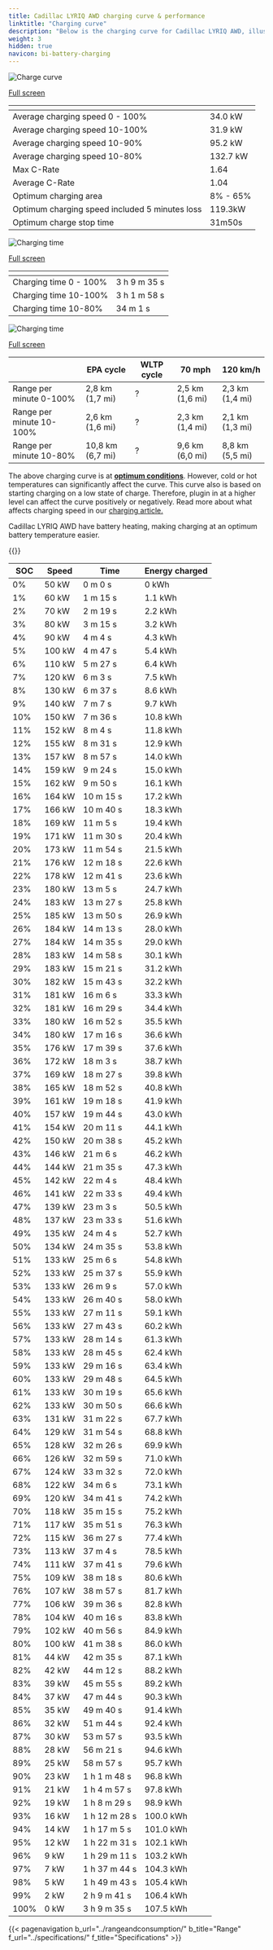 ```yaml
---
title: Cadillac LYRIQ AWD charging curve & performance
linktitle: "Charging curve"
description: "Below is the charging curve for Cadillac LYRIQ AWD, illustrating the charging speed at various battery levels. Additionally, graphs for range and time provide comprehensive details on charging performance."
weight: 3
hidden: true
navicon: bi-battery-charging
---
```

<!-- markdownlint-disable MD033 -->
<!-- markdownlint-disable MD010 -->
<img src="/images/nb-NO/models/cadillac/lyriq/lyriq_awd/chargingcurve.svg" alt="Charge curve" class="img-fluid">

[Full screen](/images/nb-NO/models/cadillac/lyriq/lyriq_awd/chargingcurve.svg)


<div class="table-responsive">
<table class="table table-striped border">
	<thead>
		<tr>
			<th>
			</th>
			<th>
			</th>
		</tr>
	</thead>
	<tbody>
		<tr>
			<td>
				Average charging speed 0 - 100%
			</td>
			<td>
				34.0 kW
			</td>
		</tr>
		<tr>
			<td>
				Average charging speed 10-100%
			</td>
			<td>
				31.9 kW
			</td>
		</tr>
		<tr>
			<td>
				Average charging speed 10-90%
			</td>
			<td>
				95.2 kW
			</td>
		</tr>
		<tr>
			<td>
				Average charging speed 10-80%
			</td>
			<td>
				132.7 kW
			</td>
		</tr>
		<tr>
			<td>
				Max C-Rate
			</td>
			<td>
				1.64
			</td>
		</tr>
		<tr>
			<td>
				Average C-Rate
			</td>
			<td>
				1.04
			</td>
		</tr>
		<tr>
			<td>
				Optimum charging area
			</td>
			<td>
				8% - 65%
			</td>
		</tr>
		<tr>
			<td>
				Optimum charging speed included 5 minutes loss
			</td>
			<td>
				119.3kW
			</td>
		</tr>
		<tr>
			<td>
				Optimum charge stop time
			</td>
			<td>
				31m50s
			</td>
		</tr>
	</tbody>
</table>
</div>
<img src="/images/nb-NO/models/cadillac/lyriq/lyriq_awd/chargingtime.svg" alt="Charging time" class="img-fluid">

[Full screen](/images/nb-NO/models/cadillac/lyriq/lyriq_awd/chargingtime.svg)
<div class="table-responsive">
<table class="table table-striped border">
	<thead>
		<tr>
			<th>
			</th>
			<th>
			</th>
		</tr>
	</thead>
	<tbody>
		<tr>
			<td>
				Charging time 0 - 100%
			</td>
			<td>
				3 h 9 m 35 s
			</td>
		</tr>
		<tr>
			<td>
				Charging time 10-100%
			</td>
			<td>
				3 h 1 m 58 s
			</td>
		</tr>
		<tr>
			<td>
				Charging time 10-80%
			</td>
			<td>
				 34 m 1 s
			</td>
		</tr>
	</tbody>
</table>
</div>
<img src="/images/nb-NO/models/cadillac/lyriq/lyriq_awd/chargerangespeed.svg" alt="Charging time" class="img-fluid">

[Full screen](/images/nb-NO/models/cadillac/lyriq/lyriq_awd/chargerangespeed.svg)
<div class="table-responsive">
<table class="table table-striped border">
	<thead>
		<tr>
			<th>
			</th>
			<th>
				EPA cycle
			</th>
			<th>
				WLTP cycle
			</th>
			<th>
				70 mph
			</th>
			<th>
				120 km/h
			</th>
		</tr>
	</thead>
	<tbody>
		<tr>
			<td>
				Range per minute 0-100%
			</td>
			<td>
				2,8 km (1,7 mi)
			</td>
			<td>
				?
			</td>
			<td>
				2,5 km (1,6 mi)
			</td>
			<td>
				2,3 km (1,4 mi)
			</td>
		</tr>
		<tr>
			<td>
				Range per minute 10-100%
			</td>
			<td>
				2,6 km (1,6 mi)
			</td>
			<td>
				?
			</td>
			<td>
				2,3 km (1,4 mi)
			</td>
			<td>
				2,1 km (1,3 mi)
			</td>
		</tr>
		<tr>
			<td>
				Range per minute 10-80%
			</td>
			<td>
				10,8 km (6,7 mi)
			</td>
			<td>
				?
			</td>
			<td>
				9,6 km (6,0 mi)
			</td>
			<td>
				8,8 km (5,5 mi)
			</td>
		</tr>
	</tbody>
</table>
</div>


The above charging curve is at **[optimum conditions](../../../../../technology/battery/charging/#temperature)**. However, cold or hot temperatures can significantly affect the curve. This curve also is based on starting charging on a low state of charge. Therefore, plugin in at a higher level can affect the curve positively or negatively. Read more about what affects charging speed in our [charging article.](../../../../../technology/battery/charging/)


Cadillac LYRIQ AWD have battery heating, making charging at an optimum battery temperature easier.


{{<evkxdisplayaddarticle />}}
<div class="table-responsive">
<table class="table table-striped border">
	<thead>
		<tr>
			<th>
				SOC
			</th>
			<th>
				Speed
			</th>
			<th>
				Time
			</th>
			<th>
				Energy charged
			</th>
		</tr>
	</thead>
	<tbody>
		<tr>
			<td>
				0%
			</td>
			<td>
				50 kW
			</td>
			<td>
				 0 m 0 s
			</td>
			<td>
				0 kWh
			</td>
		</tr>
		<tr>
			<td>
				1%
			</td>
			<td>
				60 kW
			</td>
			<td>
				 1 m 15 s
			</td>
			<td>
				1.1 kWh
			</td>
		</tr>
		<tr>
			<td>
				2%
			</td>
			<td>
				70 kW
			</td>
			<td>
				 2 m 19 s
			</td>
			<td>
				2.2 kWh
			</td>
		</tr>
		<tr>
			<td>
				3%
			</td>
			<td>
				80 kW
			</td>
			<td>
				 3 m 15 s
			</td>
			<td>
				3.2 kWh
			</td>
		</tr>
		<tr>
			<td>
				4%
			</td>
			<td>
				90 kW
			</td>
			<td>
				 4 m 4 s
			</td>
			<td>
				4.3 kWh
			</td>
		</tr>
		<tr>
			<td>
				5%
			</td>
			<td>
				100 kW
			</td>
			<td>
				 4 m 47 s
			</td>
			<td>
				5.4 kWh
			</td>
		</tr>
		<tr>
			<td>
				6%
			</td>
			<td>
				110 kW
			</td>
			<td>
				 5 m 27 s
			</td>
			<td>
				6.4 kWh
			</td>
		</tr>
		<tr>
			<td>
				7%
			</td>
			<td>
				120 kW
			</td>
			<td>
				 6 m 3 s
			</td>
			<td>
				7.5 kWh
			</td>
		</tr>
		<tr>
			<td>
				8%
			</td>
			<td>
				130 kW
			</td>
			<td>
				 6 m 37 s
			</td>
			<td>
				8.6 kWh
			</td>
		</tr>
		<tr>
			<td>
				9%
			</td>
			<td>
				140 kW
			</td>
			<td>
				 7 m 7 s
			</td>
			<td>
				9.7 kWh
			</td>
		</tr>
		<tr>
			<td>
				10%
			</td>
			<td>
				150 kW
			</td>
			<td>
				 7 m 36 s
			</td>
			<td>
				10.8 kWh
			</td>
		</tr>
		<tr>
			<td>
				11%
			</td>
			<td>
				152 kW
			</td>
			<td>
				 8 m 4 s
			</td>
			<td>
				11.8 kWh
			</td>
		</tr>
		<tr>
			<td>
				12%
			</td>
			<td>
				155 kW
			</td>
			<td>
				 8 m 31 s
			</td>
			<td>
				12.9 kWh
			</td>
		</tr>
		<tr>
			<td>
				13%
			</td>
			<td>
				157 kW
			</td>
			<td>
				 8 m 57 s
			</td>
			<td>
				14.0 kWh
			</td>
		</tr>
		<tr>
			<td>
				14%
			</td>
			<td>
				159 kW
			</td>
			<td>
				 9 m 24 s
			</td>
			<td>
				15.0 kWh
			</td>
		</tr>
		<tr>
			<td>
				15%
			</td>
			<td>
				162 kW
			</td>
			<td>
				 9 m 50 s
			</td>
			<td>
				16.1 kWh
			</td>
		</tr>
		<tr>
			<td>
				16%
			</td>
			<td>
				164 kW
			</td>
			<td>
				 10 m 15 s
			</td>
			<td>
				17.2 kWh
			</td>
		</tr>
		<tr>
			<td>
				17%
			</td>
			<td>
				166 kW
			</td>
			<td>
				 10 m 40 s
			</td>
			<td>
				18.3 kWh
			</td>
		</tr>
		<tr>
			<td>
				18%
			</td>
			<td>
				169 kW
			</td>
			<td>
				 11 m 5 s
			</td>
			<td>
				19.4 kWh
			</td>
		</tr>
		<tr>
			<td>
				19%
			</td>
			<td>
				171 kW
			</td>
			<td>
				 11 m 30 s
			</td>
			<td>
				20.4 kWh
			</td>
		</tr>
		<tr>
			<td>
				20%
			</td>
			<td>
				173 kW
			</td>
			<td>
				 11 m 54 s
			</td>
			<td>
				21.5 kWh
			</td>
		</tr>
		<tr>
			<td>
				21%
			</td>
			<td>
				176 kW
			</td>
			<td>
				 12 m 18 s
			</td>
			<td>
				22.6 kWh
			</td>
		</tr>
		<tr>
			<td>
				22%
			</td>
			<td>
				178 kW
			</td>
			<td>
				 12 m 41 s
			</td>
			<td>
				23.6 kWh
			</td>
		</tr>
		<tr>
			<td>
				23%
			</td>
			<td>
				180 kW
			</td>
			<td>
				 13 m 5 s
			</td>
			<td>
				24.7 kWh
			</td>
		</tr>
		<tr>
			<td>
				24%
			</td>
			<td>
				183 kW
			</td>
			<td>
				 13 m 27 s
			</td>
			<td>
				25.8 kWh
			</td>
		</tr>
		<tr>
			<td>
				25%
			</td>
			<td>
				185 kW
			</td>
			<td>
				 13 m 50 s
			</td>
			<td>
				26.9 kWh
			</td>
		</tr>
		<tr>
			<td>
				26%
			</td>
			<td>
				184 kW
			</td>
			<td>
				 14 m 13 s
			</td>
			<td>
				28.0 kWh
			</td>
		</tr>
		<tr>
			<td>
				27%
			</td>
			<td>
				184 kW
			</td>
			<td>
				 14 m 35 s
			</td>
			<td>
				29.0 kWh
			</td>
		</tr>
		<tr>
			<td>
				28%
			</td>
			<td>
				183 kW
			</td>
			<td>
				 14 m 58 s
			</td>
			<td>
				30.1 kWh
			</td>
		</tr>
		<tr>
			<td>
				29%
			</td>
			<td>
				183 kW
			</td>
			<td>
				 15 m 21 s
			</td>
			<td>
				31.2 kWh
			</td>
		</tr>
		<tr>
			<td>
				30%
			</td>
			<td>
				182 kW
			</td>
			<td>
				 15 m 43 s
			</td>
			<td>
				32.2 kWh
			</td>
		</tr>
		<tr>
			<td>
				31%
			</td>
			<td>
				181 kW
			</td>
			<td>
				 16 m 6 s
			</td>
			<td>
				33.3 kWh
			</td>
		</tr>
		<tr>
			<td>
				32%
			</td>
			<td>
				181 kW
			</td>
			<td>
				 16 m 29 s
			</td>
			<td>
				34.4 kWh
			</td>
		</tr>
		<tr>
			<td>
				33%
			</td>
			<td>
				180 kW
			</td>
			<td>
				 16 m 52 s
			</td>
			<td>
				35.5 kWh
			</td>
		</tr>
		<tr>
			<td>
				34%
			</td>
			<td>
				180 kW
			</td>
			<td>
				 17 m 16 s
			</td>
			<td>
				36.6 kWh
			</td>
		</tr>
		<tr>
			<td>
				35%
			</td>
			<td>
				176 kW
			</td>
			<td>
				 17 m 39 s
			</td>
			<td>
				37.6 kWh
			</td>
		</tr>
		<tr>
			<td>
				36%
			</td>
			<td>
				172 kW
			</td>
			<td>
				 18 m 3 s
			</td>
			<td>
				38.7 kWh
			</td>
		</tr>
		<tr>
			<td>
				37%
			</td>
			<td>
				169 kW
			</td>
			<td>
				 18 m 27 s
			</td>
			<td>
				39.8 kWh
			</td>
		</tr>
		<tr>
			<td>
				38%
			</td>
			<td>
				165 kW
			</td>
			<td>
				 18 m 52 s
			</td>
			<td>
				40.8 kWh
			</td>
		</tr>
		<tr>
			<td>
				39%
			</td>
			<td>
				161 kW
			</td>
			<td>
				 19 m 18 s
			</td>
			<td>
				41.9 kWh
			</td>
		</tr>
		<tr>
			<td>
				40%
			</td>
			<td>
				157 kW
			</td>
			<td>
				 19 m 44 s
			</td>
			<td>
				43.0 kWh
			</td>
		</tr>
		<tr>
			<td>
				41%
			</td>
			<td>
				154 kW
			</td>
			<td>
				 20 m 11 s
			</td>
			<td>
				44.1 kWh
			</td>
		</tr>
		<tr>
			<td>
				42%
			</td>
			<td>
				150 kW
			</td>
			<td>
				 20 m 38 s
			</td>
			<td>
				45.2 kWh
			</td>
		</tr>
		<tr>
			<td>
				43%
			</td>
			<td>
				146 kW
			</td>
			<td>
				 21 m 6 s
			</td>
			<td>
				46.2 kWh
			</td>
		</tr>
		<tr>
			<td>
				44%
			</td>
			<td>
				144 kW
			</td>
			<td>
				 21 m 35 s
			</td>
			<td>
				47.3 kWh
			</td>
		</tr>
		<tr>
			<td>
				45%
			</td>
			<td>
				142 kW
			</td>
			<td>
				 22 m 4 s
			</td>
			<td>
				48.4 kWh
			</td>
		</tr>
		<tr>
			<td>
				46%
			</td>
			<td>
				141 kW
			</td>
			<td>
				 22 m 33 s
			</td>
			<td>
				49.4 kWh
			</td>
		</tr>
		<tr>
			<td>
				47%
			</td>
			<td>
				139 kW
			</td>
			<td>
				 23 m 3 s
			</td>
			<td>
				50.5 kWh
			</td>
		</tr>
		<tr>
			<td>
				48%
			</td>
			<td>
				137 kW
			</td>
			<td>
				 23 m 33 s
			</td>
			<td>
				51.6 kWh
			</td>
		</tr>
		<tr>
			<td>
				49%
			</td>
			<td>
				135 kW
			</td>
			<td>
				 24 m 4 s
			</td>
			<td>
				52.7 kWh
			</td>
		</tr>
		<tr>
			<td>
				50%
			</td>
			<td>
				134 kW
			</td>
			<td>
				 24 m 35 s
			</td>
			<td>
				53.8 kWh
			</td>
		</tr>
		<tr>
			<td>
				51%
			</td>
			<td>
				133 kW
			</td>
			<td>
				 25 m 6 s
			</td>
			<td>
				54.8 kWh
			</td>
		</tr>
		<tr>
			<td>
				52%
			</td>
			<td>
				133 kW
			</td>
			<td>
				 25 m 37 s
			</td>
			<td>
				55.9 kWh
			</td>
		</tr>
		<tr>
			<td>
				53%
			</td>
			<td>
				133 kW
			</td>
			<td>
				 26 m 9 s
			</td>
			<td>
				57.0 kWh
			</td>
		</tr>
		<tr>
			<td>
				54%
			</td>
			<td>
				133 kW
			</td>
			<td>
				 26 m 40 s
			</td>
			<td>
				58.0 kWh
			</td>
		</tr>
		<tr>
			<td>
				55%
			</td>
			<td>
				133 kW
			</td>
			<td>
				 27 m 11 s
			</td>
			<td>
				59.1 kWh
			</td>
		</tr>
		<tr>
			<td>
				56%
			</td>
			<td>
				133 kW
			</td>
			<td>
				 27 m 43 s
			</td>
			<td>
				60.2 kWh
			</td>
		</tr>
		<tr>
			<td>
				57%
			</td>
			<td>
				133 kW
			</td>
			<td>
				 28 m 14 s
			</td>
			<td>
				61.3 kWh
			</td>
		</tr>
		<tr>
			<td>
				58%
			</td>
			<td>
				133 kW
			</td>
			<td>
				 28 m 45 s
			</td>
			<td>
				62.4 kWh
			</td>
		</tr>
		<tr>
			<td>
				59%
			</td>
			<td>
				133 kW
			</td>
			<td>
				 29 m 16 s
			</td>
			<td>
				63.4 kWh
			</td>
		</tr>
		<tr>
			<td>
				60%
			</td>
			<td>
				133 kW
			</td>
			<td>
				 29 m 48 s
			</td>
			<td>
				64.5 kWh
			</td>
		</tr>
		<tr>
			<td>
				61%
			</td>
			<td>
				133 kW
			</td>
			<td>
				 30 m 19 s
			</td>
			<td>
				65.6 kWh
			</td>
		</tr>
		<tr>
			<td>
				62%
			</td>
			<td>
				133 kW
			</td>
			<td>
				 30 m 50 s
			</td>
			<td>
				66.6 kWh
			</td>
		</tr>
		<tr>
			<td>
				63%
			</td>
			<td>
				131 kW
			</td>
			<td>
				 31 m 22 s
			</td>
			<td>
				67.7 kWh
			</td>
		</tr>
		<tr>
			<td>
				64%
			</td>
			<td>
				129 kW
			</td>
			<td>
				 31 m 54 s
			</td>
			<td>
				68.8 kWh
			</td>
		</tr>
		<tr>
			<td>
				65%
			</td>
			<td>
				128 kW
			</td>
			<td>
				 32 m 26 s
			</td>
			<td>
				69.9 kWh
			</td>
		</tr>
		<tr>
			<td>
				66%
			</td>
			<td>
				126 kW
			</td>
			<td>
				 32 m 59 s
			</td>
			<td>
				71.0 kWh
			</td>
		</tr>
		<tr>
			<td>
				67%
			</td>
			<td>
				124 kW
			</td>
			<td>
				 33 m 32 s
			</td>
			<td>
				72.0 kWh
			</td>
		</tr>
		<tr>
			<td>
				68%
			</td>
			<td>
				122 kW
			</td>
			<td>
				 34 m 6 s
			</td>
			<td>
				73.1 kWh
			</td>
		</tr>
		<tr>
			<td>
				69%
			</td>
			<td>
				120 kW
			</td>
			<td>
				 34 m 41 s
			</td>
			<td>
				74.2 kWh
			</td>
		</tr>
		<tr>
			<td>
				70%
			</td>
			<td>
				118 kW
			</td>
			<td>
				 35 m 15 s
			</td>
			<td>
				75.2 kWh
			</td>
		</tr>
		<tr>
			<td>
				71%
			</td>
			<td>
				117 kW
			</td>
			<td>
				 35 m 51 s
			</td>
			<td>
				76.3 kWh
			</td>
		</tr>
		<tr>
			<td>
				72%
			</td>
			<td>
				115 kW
			</td>
			<td>
				 36 m 27 s
			</td>
			<td>
				77.4 kWh
			</td>
		</tr>
		<tr>
			<td>
				73%
			</td>
			<td>
				113 kW
			</td>
			<td>
				 37 m 4 s
			</td>
			<td>
				78.5 kWh
			</td>
		</tr>
		<tr>
			<td>
				74%
			</td>
			<td>
				111 kW
			</td>
			<td>
				 37 m 41 s
			</td>
			<td>
				79.6 kWh
			</td>
		</tr>
		<tr>
			<td>
				75%
			</td>
			<td>
				109 kW
			</td>
			<td>
				 38 m 18 s
			</td>
			<td>
				80.6 kWh
			</td>
		</tr>
		<tr>
			<td>
				76%
			</td>
			<td>
				107 kW
			</td>
			<td>
				 38 m 57 s
			</td>
			<td>
				81.7 kWh
			</td>
		</tr>
		<tr>
			<td>
				77%
			</td>
			<td>
				106 kW
			</td>
			<td>
				 39 m 36 s
			</td>
			<td>
				82.8 kWh
			</td>
		</tr>
		<tr>
			<td>
				78%
			</td>
			<td>
				104 kW
			</td>
			<td>
				 40 m 16 s
			</td>
			<td>
				83.8 kWh
			</td>
		</tr>
		<tr>
			<td>
				79%
			</td>
			<td>
				102 kW
			</td>
			<td>
				 40 m 56 s
			</td>
			<td>
				84.9 kWh
			</td>
		</tr>
		<tr>
			<td>
				80%
			</td>
			<td>
				100 kW
			</td>
			<td>
				 41 m 38 s
			</td>
			<td>
				86.0 kWh
			</td>
		</tr>
		<tr>
			<td>
				81%
			</td>
			<td>
				44 kW
			</td>
			<td>
				 42 m 35 s
			</td>
			<td>
				87.1 kWh
			</td>
		</tr>
		<tr>
			<td>
				82%
			</td>
			<td>
				42 kW
			</td>
			<td>
				 44 m 12 s
			</td>
			<td>
				88.2 kWh
			</td>
		</tr>
		<tr>
			<td>
				83%
			</td>
			<td>
				39 kW
			</td>
			<td>
				 45 m 55 s
			</td>
			<td>
				89.2 kWh
			</td>
		</tr>
		<tr>
			<td>
				84%
			</td>
			<td>
				37 kW
			</td>
			<td>
				 47 m 44 s
			</td>
			<td>
				90.3 kWh
			</td>
		</tr>
		<tr>
			<td>
				85%
			</td>
			<td>
				35 kW
			</td>
			<td>
				 49 m 40 s
			</td>
			<td>
				91.4 kWh
			</td>
		</tr>
		<tr>
			<td>
				86%
			</td>
			<td>
				32 kW
			</td>
			<td>
				 51 m 44 s
			</td>
			<td>
				92.4 kWh
			</td>
		</tr>
		<tr>
			<td>
				87%
			</td>
			<td>
				30 kW
			</td>
			<td>
				 53 m 57 s
			</td>
			<td>
				93.5 kWh
			</td>
		</tr>
		<tr>
			<td>
				88%
			</td>
			<td>
				28 kW
			</td>
			<td>
				 56 m 21 s
			</td>
			<td>
				94.6 kWh
			</td>
		</tr>
		<tr>
			<td>
				89%
			</td>
			<td>
				25 kW
			</td>
			<td>
				 58 m 57 s
			</td>
			<td>
				95.7 kWh
			</td>
		</tr>
		<tr>
			<td>
				90%
			</td>
			<td>
				23 kW
			</td>
			<td>
				1 h 1 m 48 s
			</td>
			<td>
				96.8 kWh
			</td>
		</tr>
		<tr>
			<td>
				91%
			</td>
			<td>
				21 kW
			</td>
			<td>
				1 h 4 m 57 s
			</td>
			<td>
				97.8 kWh
			</td>
		</tr>
		<tr>
			<td>
				92%
			</td>
			<td>
				19 kW
			</td>
			<td>
				1 h 8 m 29 s
			</td>
			<td>
				98.9 kWh
			</td>
		</tr>
		<tr>
			<td>
				93%
			</td>
			<td>
				16 kW
			</td>
			<td>
				1 h 12 m 28 s
			</td>
			<td>
				100.0 kWh
			</td>
		</tr>
		<tr>
			<td>
				94%
			</td>
			<td>
				14 kW
			</td>
			<td>
				1 h 17 m 5 s
			</td>
			<td>
				101.0 kWh
			</td>
		</tr>
		<tr>
			<td>
				95%
			</td>
			<td>
				12 kW
			</td>
			<td>
				1 h 22 m 31 s
			</td>
			<td>
				102.1 kWh
			</td>
		</tr>
		<tr>
			<td>
				96%
			</td>
			<td>
				9 kW
			</td>
			<td>
				1 h 29 m 11 s
			</td>
			<td>
				103.2 kWh
			</td>
		</tr>
		<tr>
			<td>
				97%
			</td>
			<td>
				7 kW
			</td>
			<td>
				1 h 37 m 44 s
			</td>
			<td>
				104.3 kWh
			</td>
		</tr>
		<tr>
			<td>
				98%
			</td>
			<td>
				5 kW
			</td>
			<td>
				1 h 49 m 43 s
			</td>
			<td>
				105.4 kWh
			</td>
		</tr>
		<tr>
			<td>
				99%
			</td>
			<td>
				2 kW
			</td>
			<td>
				2 h 9 m 41 s
			</td>
			<td>
				106.4 kWh
			</td>
		</tr>
		<tr>
			<td>
				100%
			</td>
			<td>
				0 kW
			</td>
			<td>
				3 h 9 m 35 s
			</td>
			<td>
				107.5 kWh
			</td>
		</tr>
	</tbody>
</table>
</div>


{{< pagenavigation b_url="../rangeandconsumption/" b_title="Range" f_url="../specifications/" f_title="Specifications" >}}
